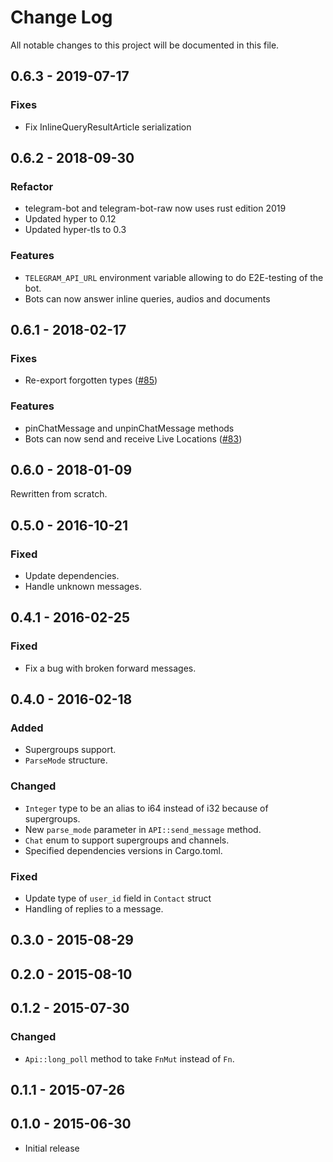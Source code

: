 # Change Log
All notable changes to this project will be documented in this file.

## 0.6.3 - 2019-07-17

### Fixes
- Fix InlineQueryResultArticle serialization

## 0.6.2 - 2018-09-30

### Refactor
- telegram-bot and telegram-bot-raw now uses rust edition 2019
- Updated hyper to 0.12
- Updated hyper-tls to 0.3

### Features
- `TELEGRAM_API_URL` environment variable allowing to do E2E-testing of the bot.
- Bots can now answer inline queries, audios and documents

## 0.6.1 - 2018-02-17

### Fixes
- Re-export forgotten types ([#85](https://github.com/telegram-rs/telegram-bot/issues/85))

### Features
- pinChatMessage and unpinChatMessage methods
- Bots can now send and receive Live Locations ([#83](https://github.com/telegram-rs/telegram-bot/issues/83))

## 0.6.0 - 2018-01-09

Rewritten from scratch.

## 0.5.0 - 2016-10-21

### Fixed
- Update dependencies.
- Handle unknown messages.

## 0.4.1 - 2016-02-25

### Fixed
- Fix a bug with broken forward messages.

## 0.4.0 - 2016-02-18

### Added
- Supergroups support.
- `ParseMode` structure.

### Changed
- `Integer` type to be an alias to i64 instead of i32 because of supergroups.
- New `parse_mode` parameter in `API::send_message` method.
- `Chat` enum to support supergroups and channels.
- Specified dependencies versions in Cargo.toml.

### Fixed
- Update type of `user_id` field in `Contact` struct
- Handling of replies to a message.

## 0.3.0 - 2015-08-29

## 0.2.0 - 2015-08-10

## 0.1.2 - 2015-07-30

### Changed
- `Api::long_poll` method to take `FnMut` instead of `Fn`.

## 0.1.1 - 2015-07-26

## 0.1.0 - 2015-06-30

- Initial release
